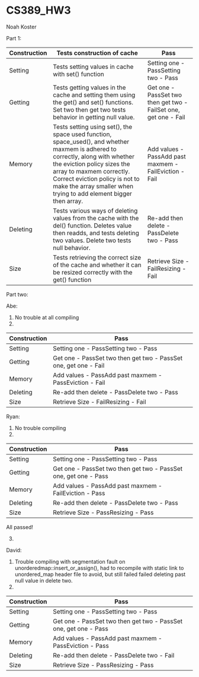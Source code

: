 #
# CS389\_HW3

Noah Koster

Part 1:

| Construction | Tests construction of cache | Pass |
| --- | --- | --- |
| Setting | Tests setting values in cache with set() function | Setting one - PassSetting two - Pass |
| Getting | Tests getting values in the cache and setting them using the get() and set() functions. Set two then get two tests behavior in getting null value. | Get one - PassSet two then get two - FailSet one, get one - Fail |
| Memory | Tests setting using set(), the space used function, space\_used(), and whether maxmem is adhered to correctly, along with whether the eviction policy sizes the array to maxmem correctly. Correct eviction policy is not to make the array smaller when trying to add element bigger then array. | Add values - PassAdd past maxmem - FailEviction - Fail |
| Deleting | Tests various ways of deleting values from the cache with the del() function. Deletes value then readds, and tests deleting two values. Delete two tests null behavior. | Re-add then delete - PassDelete two - Pass |
| Size | Tests retrieving the correct size of the cache and whether it can be resized correctly with the get() function | Retrieve Size - FailResizing - Fail |



Part two:

Abe:

1. No trouble at all compiling
2.

| Construction | Pass |
| --- | --- |
| Setting | Setting one - PassSetting two - Pass |
| Getting | Get one - PassSet two then get two - PassSet one, get one - Fail |
| Memory | Add values - PassAdd past maxmem - PassEviction - Fail |
| Deleting | Re-add then delete - PassDelete two - Pass  |
| Size | Retrieve Size - FailResizing - Fail |

Ryan:

1. No trouble compiling
2.

| Construction | Pass |
| --- | --- |
| Setting | Setting one - PassSetting two - Pass |
| Getting | Get one - PassSet two then get two - PassSet one, get one - Pass |
| Memory | Add values - PassAdd past maxmem - FailEviction - Pass |
| Deleting | Re-add then delete - PassDelete two - Pass  |
| Size | Retrieve Size - PassResizing - Pass |

All passed!

3.

David:

1. Trouble compiling with segmentation fault on unorderedmap::insert\_or\_assign(), had to recompile with static link to unordered\_map header file to avoid, but still failed failed deleting past null value in delete two.
2.

| Construction | Pass |
| --- | --- |
| Setting | Setting one - PassSetting two - Pass |
| Getting | Get one - PassSet two then get two - PassSet one, get one - Pass |
| Memory | Add values - PassAdd past maxmem - PassEviction - Pass |
| Deleting | Re-add then delete - PassDelete two - Fail  |
| Size | Retrieve Size - PassResizing - Pass |
